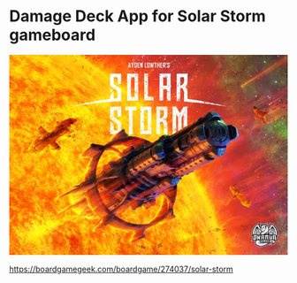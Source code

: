 # Damage Deck App for Solar Storm gameboard

![Solar Storm / Tormenta Solar](./solarstorm.webp "SolarStorm")

https://boardgamegeek.com/boardgame/274037/solar-storm



